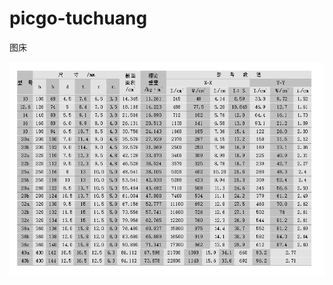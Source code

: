 # picgo-tuchuang
图床


![](https://raw.githubusercontent.com/wys-wys/picgo-tuchuang/master/myimg/%E5%B7%A5%E5%AD%97%E9%92%A2%E8%A1%A8%E6%A0%BC.jpg?token=APEEUIT67YRAG5S3TJ7W7OC6VO5LY)
